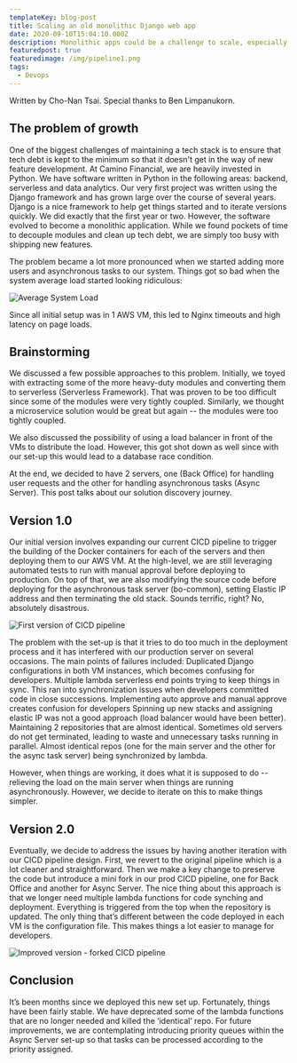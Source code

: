 ```yaml
---
templateKey: blog-post
title: Scaling an old monolithic Django web app
date: 2020-09-10T15:04:10.000Z
description: Monolithic apps could be a challenge to scale, especially one that's ladden with technical debt. This is how we did it!
featuredpost: true
featuredimage: /img/pipeline1.png
tags:
  - Devops
---
```

Written by Cho-Nan Tsai. Special thanks to Ben Limpanukorn.

## The problem of growth

One of the biggest challenges of maintaining a tech stack is to ensure that tech debt is kept to the minimum so that it doesn't get in the way of new feature development. At Camino Financial, we are heavily invested in Python. We have software written in Python in the following areas: backend, serverless and data analytics. Our very first project was written using the Django framework and has grown large over the course of several years. Django is a nice framework to help get things started and to iterate versions quickly. We did exactly that the first year or two. However, the software evolved to become a monolithic application. While we found pockets of time to decouple modules and clean up tech debt, we are simply too busy with shipping new features.

The problem became a lot more pronounced when we started adding more users and asynchronous tasks to our system. Things got so bad when the system average load started looking ridiculous:

![Average System Load](/img/avg-load.png)

Since all initial setup was in 1 AWS VM, this led to Nginx timeouts and high latency on page loads.

## Brainstorming

We discussed a few possible approaches to this problem. Initially, we toyed with extracting some of the more heavy-duty modules and converting them to serverless (Serverless Framework). That was proven to be too difficult since some of the modules were very tightly coupled. Similarly, we thought a microservice solution would be great but again -- the modules were too tightly coupled.

We also discussed the possibility of using a load balancer in front of the VMs to distribute the load. However, this got shot down as well since with our set-up this would lead to a database race condition.

At the end, we decided to have 2 servers, one (Back Office) for handling user requests and the other for handling asynchronous tasks (Async Server). This post talks about our solution discovery journey.


## Version 1.0

Our initial version involves expanding our current CICD pipeline to trigger the building of the Docker containers for each of the servers and then deploying them to our AWS VM. At the high-level, we are still leveraging automated tests to run with manual approval before deploying to production. On top of that, we are also modifying the source code before deploying for the asynchronous task server (bo-common), setting Elastic IP address and then terminating the old stack. Sounds terrific, right? No, absolutely disastrous. 

![First version of CICD pipeline](/img/pipeline1.png)

The problem with the set-up is that it tries to do too much in the deployment process and it has interfered with our production server on several occasions. The main points of failures included:
Duplicated Django configurations in both VM instances, which becomes confusing for developers.
Multiple lambda serverless end points trying to keep things in sync. This ran into synchronization issues when developers committed code in close successions.
Implementing auto approve and manual approve creates confusion for developers
Spinning up new stacks and assigning elastic IP was not a good approach (load balancer would have been better).
Maintaining 2 repositories that are almost identical.
Sometimes old servers do not get terminated, leading to waste and unnecessary tasks running in parallel.
Almost identical repos (one for the main server and the other for the async task server) being synchronized by lambda.

However, when things are working, it does what it is supposed to do -- relieving the load on the main server when things are running asynchronously. However, we decide to iterate on this to make things simpler.

## Version 2.0

Eventually, we decide to address the issues by having another iteration with our CICD pipeline design. First, we revert to the original pipeline which is a lot cleaner and straightforward. Then we make a key change to preserve the code but introduce a mini fork in our prod CICD pipeline, one for Back Office and another for Async Server. The nice thing about this approach is that we longer need multiple lambda functions for code synching and deployment. Everything is triggered from the top when the repository is updated. The only thing that’s different between the code deployed in each VM is the configuration file. This makes things a lot easier to manage for developers.

![Improved version - forked CICD pipeline](/img/pipeline2.png)

## Conclusion

It’s been months since we deployed this new set up. Fortunately, things have been fairly stable. We have deprecated some of the lambda functions that are no longer needed and killed the ‘identical’ repo. For future improvements, we are contemplating introducing priority queues within the Async Server set-up so that tasks can be processed according to the priority assigned.


